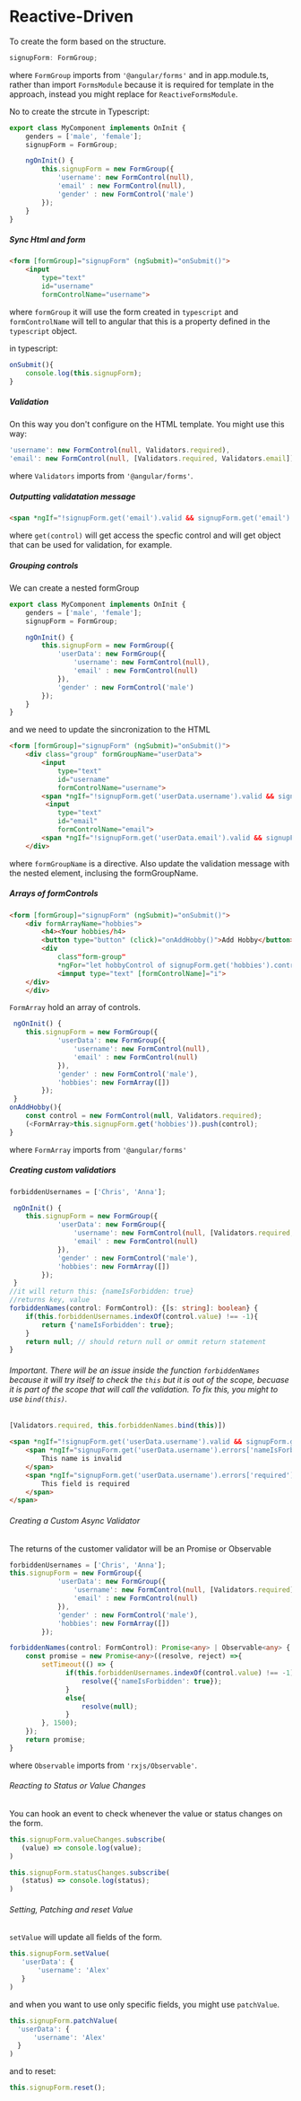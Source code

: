 # Reactive-Driven
To create the form based on the structure.
```ts
signupForm: FormGroup;
```

where ```FormGroup``` imports from ```'@angular/forms'``` and in app.module.ts, rather than import ```FormsModule``` because it is required for template in the approach, instead you might replace for ```ReactiveFormsModule```.

No to create the strcute in Typescript:
```ts
export class MyComponent implements OnInit {
    genders = ['male', 'female'];
    signupForm = FormGroup;

    ngOnInit() {
        this.signupForm = new FormGroup({
            'username': new FormControl(null),
            'email' : new FormControl(null),
            'gender' : new FormControl('male')
        });
    }
}
```

##### Sync Html and form
```html
<form [formGroup]="signupForm" (ngSubmit)="onSubmit()">
    <input
        type="text"
        id="username"
        formControlName="username">

```
where ```formGroup``` it will use the form created in ```typescript``` and ```formControlName``` will tell to angular that this is a property defined in the ```typescript``` object.

in typescript:
```ts
onSubmit(){
    console.log(this.signupForm);
}
```

##### Validation
On this way you don't configure on the HTML template. You might use this way:
```ts
'username': new FormControl(null, Validators.required),
'email': new FormControl(null, [Validators.required, Validators.email])
```
where ```Validators``` imports from ```'@angular/forms'```.

##### Outputting validatation message
```html
<span *ngIf="!signupForm.get('email').valid && signupForm.get('email').touched"> Please enter a valid email! </span>
```
where ```get(control)``` will get access the specfic control and will get object that can be used for validation, for example.

##### Grouping controls
We can create a nested formGroup

```ts
export class MyComponent implements OnInit {
    genders = ['male', 'female'];
    signupForm = FormGroup;

    ngOnInit() {
        this.signupForm = new FormGroup({
            'userData': new FormGroup({
                'username': new FormControl(null),
                'email' : new FormControl(null)
            }),
            'gender' : new FormControl('male')
        });
    }
}
```
and we need to update the sincronization to the HTML
```html
<form [formGroup]="signupForm" (ngSubmit)="onSubmit()">
    <div class="group" formGroupName="userData">
        <input
            type="text"
            id="username"
            formControlName="username">
        <span *ngIf="!signupForm.get('userData.username').valid && signupForm.get('username').touched"> Username is required! </span>
         <input
            type="text"
            id="email"
            formControlName="email">
        <span *ngIf="!signupForm.get('userData.email').valid && signupForm.get('email').touched"> Please enter a valid email! </span>
    </div>

```
where ```formGroupName``` is a directive. Also update the validation message with the nested element, inclusing the formGroupName.

##### Arrays of formControls
```html
<form [formGroup]="signupForm" (ngSubmit)="onSubmit()">
    <div formArrayName="hobbies">
        <h4><Your hobbies/h4>
        <button type="button" (click)="onAddHobby()">Add Hobby</button>
        <div 
            class"form-group"
            *ngFor="let hobbyControl of signupForm.get('hobbies').controls; let i = index">
            <imnput type="text" [formControlName]="i">
    </div>
    </div>
```
```FormArray``` hold an array of controls.
```ts
 ngOnInit() {
    this.signupForm = new FormGroup({
            'userData': new FormGroup({
                'username': new FormControl(null),
                'email' : new FormControl(null)
            }),
            'gender' : new FormControl('male'),
            'hobbies': new FormArray([])
        }); 
 }
onAddHobby(){
    const control = new FormControl(null, Validators.required);
    (<FormArray>this.signupForm.get('hobbies')).push(control);
}
```
where ```FormArray``` imports from ```'@angular/forms'```

##### Creating custom validatiors
```ts
forbiddenUsernames = ['Chris', 'Anna'];

 ngOnInit() {
    this.signupForm = new FormGroup({
            'userData': new FormGroup({
                'username': new FormControl(null, [Validators.required, this.forbiddenNames]),
                'email' : new FormControl(null)
            }),
            'gender' : new FormControl('male'),
            'hobbies': new FormArray([])
        }); 
 }
//it will return this: {nameIsForbidden: true}
//returns key, value
forbiddenNames(control: FormControl): {[s: string]: boolean} {
    if(this.forbiddenUsernames.indexOf(control.value) !== -1){
        return {'nameIsForbidden': true};
    }
    return null; // should return null or ommit return statement
}
```
###### Important. There will be an issue inside the function ```forbiddenNames``` because it will try itself to check the ```this``` but it is out of the scope, becuase it is part of the scope that will call the validation. To fix this, you might to use ```bind(this)```.
```ts
[Validators.required, this.forbiddenNames.bind(this)])
```

```html
<span *ngIf="!signupForm.get('userData.username').valid && signupForm.get('username').touched">
    <span *ngIf="signupForm.get('userData.username').errors['nameIsForbidden']"> 
        This name is invalid
    </span>
    <span *ngIf="signupForm.get('userData.username').errors['required']"> 
        This field is required
    </span>
</span> 
```

###### Creating a Custom Async Validator
The returns of the customer validator will be an Promise or Observable
```ts
forbiddenUsernames = ['Chris', 'Anna'];
this.signupForm = new FormGroup({
            'userData': new FormGroup({
                'username': new FormControl(null, [Validators.required], this.forbiddenNames.bind(this)),
                'email' : new FormControl(null)
            }),
            'gender' : new FormControl('male'),
            'hobbies': new FormArray([])
        }); 

forbiddenNames(control: FormControl): Promise<any> | Observable<any> {
    const promise = new Promise<any>((resolve, reject) =>{ 
        setTimeout(() => {
              if(this.forbiddenUsernames.indexOf(control.value) !== -1){
                  resolve({'nameIsForbidden': true});
              }
              else{
                  resolve(null);
              }
        }, 1500);
    });
    return promise;
}
```
where ```Observable``` imports from ```'rxjs/Observable'```.


 ###### Reacting to Status or Value Changes
 You can hook an event to check whenever the value or status changes on the form.
 ```ts
this.signupForm.valueChanges.subscribe(
    (value) => console.log(value);
)

this.signupForm.statusChanges.subscribe(
    (status) => console.log(status);
)
 ```

 ###### Setting, Patching and reset Value
 ```setValue``` will update all fields of the form.
 ```ts
this.signupForm.setValue(
    'userData': {
        'username': 'Alex'
    }
)
 ```
and when you want to use only specific fields, you might use ```patchValue```.
  ```ts
this.signupForm.patchValue(
    'userData': {
        'username': 'Alex'
    }
)
 ```
 and to reset:
 ```ts
this.signupForm.reset();
 ```